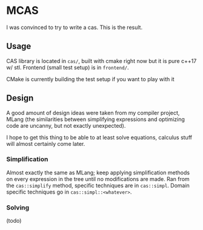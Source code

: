 # MCAS
I was convinced to try to write a cas. This is the result.

## Usage

CAS library is located in `cas/`, built with cmake right now but it is pure c++17 w/ stl.
Frontend (small test setup) is in `frontend/`.

CMake is currently building the test setup if you want to play with it

## Design

A good amount of design ideas were taken from my compiler project, MLang (the similarities between simplifying expressions
and optimizing code are uncanny, but not exactly unexpected).

I hope to get this thing to be able to at least solve equations, calculus stuff will almost certainly come later.

### Simplification

Almost exactly the same as MLang; keep applying simplification methods on every expression in the tree until no modifications are made.
Ran from the `cas::simplify` method, specific techniques are in `cas::simpl`. Domain specific techniques go in `cas::simpl::<whatever>`.

### Solving

(todo)
